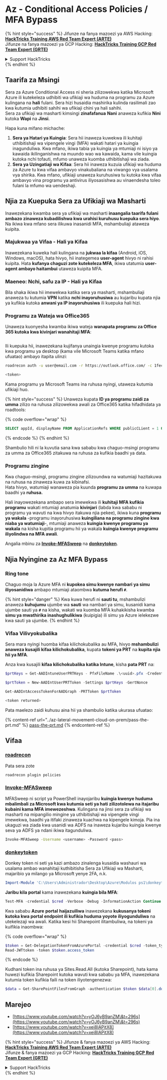 # Az - Conditional Access Policies / MFA Bypass

{% hint style="success" %}
Jifunze na fanya mazoezi ya AWS Hacking:<img src="/.gitbook/assets/image.png" alt="" data-size="line">[**HackTricks Training AWS Red Team Expert (ARTE)**](https://training.hacktricks.xyz/courses/arte)<img src="/.gitbook/assets/image.png" alt="" data-size="line">\
Jifunze na fanya mazoezi ya GCP Hacking: <img src="/.gitbook/assets/image (2).png" alt="" data-size="line">[**HackTricks Training GCP Red Team Expert (GRTE)**<img src="/.gitbook/assets/image (2).png" alt="" data-size="line">](https://training.hacktricks.xyz/courses/grte)

<details>

<summary>Support HackTricks</summary>

* Angalia [**mipango ya usajili**](https://github.com/sponsors/carlospolop)!
* **Jiunge na** 💬 [**kikundi cha Discord**](https://discord.gg/hRep4RUj7f) au [**kikundi cha telegram**](https://t.me/peass) au **tufuate** kwenye **Twitter** 🐦 [**@hacktricks\_live**](https://twitter.com/hacktricks\_live)**.**
* **Shiriki mbinu za udukuzi kwa kuwasilisha PRs kwa** [**HackTricks**](https://github.com/carlospolop/hacktricks) na [**HackTricks Cloud**](https://github.com/carlospolop/hacktricks-cloud) github repos.

</details>
{% endhint %}

## Taarifa za Msingi

Sera za Azure Conditional Access ni sheria zilizowekwa katika Microsoft Azure ili kutekeleza udhibiti wa ufikiaji wa huduma na programu za Azure kulingana na **hali** fulani. Sera hizi husaidia mashirika kulinda rasilimali zao kwa kutumia udhibiti sahihi wa ufikiaji chini ya hali sahihi.\
Sera za ufikiaji wa masharti kimsingi **zinafafanua** **Nani** anaweza kufikia **Nini** kutoka **Wapi** na **Jinsi**.

Hapa kuna mifano michache:

1. **Sera ya Hatari ya Kuingia**: Sera hii inaweza kuwekwa ili kuhitaji uthibitishaji wa vipengele vingi (MFA) wakati hatari ya kuingia inagunduliwa. Kwa mfano, ikiwa tabia ya kuingia ya mtumiaji ni isiyo ya kawaida ikilinganishwa na muundo wao wa kawaida, kama vile kuingia kutoka nchi tofauti, mfumo unaweza kuomba uthibitishaji wa ziada.
2. **Sera ya Uzingatiaji wa Kifaa**: Sera hii inaweza kuzuia ufikiaji wa huduma za Azure tu kwa vifaa ambavyo vinakubaliana na viwango vya usalama vya shirika. Kwa mfano, ufikiaji unaweza kuruhusiwa tu kutoka kwa vifaa ambavyo vina programu ya antivirus iliyosasishwa au vinaendesha toleo fulani la mfumo wa uendeshaji.

## Njia za Kuepuka Sera za Ufikiaji wa Masharti

Inawezekana kwamba sera ya ufikiaji wa masharti **inaangalia taarifa fulani ambazo zinaweza kubadilishwa kwa urahisi kuruhusu kuepuka sera hiyo**. Na ikiwa kwa mfano sera ilikuwa inasanidi MFA, mshambuliaji ataweza kuipita.

### Majukwaa ya Vifaa - Hali ya Kifaa

Inawezekana kuweka hali kulingana na **jukwaa la kifaa** (Android, iOS, Windows, macOS), hata hivyo, hii inategemea **user-agent** hivyo ni rahisi kuipita. Hata **kufanya chaguzi zote kutekeleza MFA**, ikiwa utatumia **user-agent ambayo haitambui** utaweza kuipita MFA.

### Maeneo: Nchi, safu za IP - Hali ya Kifaa

Bila shaka ikiwa hii imewekwa katika sera ya masharti, mshambuliaji anaweza tu kutumia **VPN** katika **nchi inayoruhusiwa** au kujaribu kupata njia ya kufikia kutoka **anwani ya IP inayoruhusiwa** ili kuepuka hali hizi.

### Programu za Wateja wa Office365

Unaweza kuonyesha kwamba ikiwa wateja **wanapata programu za Office 365 kutoka kwa kivinjari wanahitaji MFA**:

<figure><img src="../../../.gitbook/assets/image (318).png" alt=""><figcaption></figcaption></figure>

Ili kuepuka hii, inawezekana kujifanya unaingia kwenye programu kutoka kwa programu ya desktop (kama vile Microsoft Teams katika mfano ufuatao) ambayo itapita ulinzi:
```bash
roadrecon auth -u user@email.com -r https://outlook.office.com/ -c 1fec8e78-bce4-4aaf-ab1b-5451cc387264 --tokrns-stdout

<token>
```
Kama programu ya Microsoft Teams ina ruhusa nyingi, utaweza kutumia ufikiaji huo.

{% hint style="success" %}
Unaweza kupata **ID ya programu zaidi za umma** zilizo na ruhusa zilizowekwa awali za Office365 katika hifadhidata ya roadtools:

{% code overflow="wrap" %}
```sql
SELECT appId, displayName FROM ApplicationRefs WHERE publicCLient = 1 ORDER BY displayName ASC
```
{% endcode %}
{% endhint %}

Shambulio hili ni la kuvutia sana kwa sababu kwa chaguo-msingi programu za umma za Office365 zitakuwa na ruhusa za kufikia baadhi ya data.

### Programu zingine

Kwa chaguo-msingi, programu zingine zilizoundwa na watumiaji hazitakuwa na ruhusa na zinaweza kuwa za kibinafsi.\
Hata hivyo, watumiaji wanaweza pia kuunda **programu za umma** na kuwapa baadhi ya **ruhusa.**

Hali inayowezekana ambapo sera imewekwa ili **kuhitaji MFA kufikia programu** wakati mtumiaji anatumia **kivinjari** (labda kwa sababu ni programu ya wavuti na kwa hivyo itakuwa njia pekee), ikiwa kuna **programu ya wakala** -programu inayoruhusiwa **kuingiliana na programu zingine kwa niaba ya watumiaji**-, mtumiaji anaweza **kuingia kwenye programu ya wakala** na kisha kupitia programu hii ya wakala **kuingia kwenye programu iliyolindwa na MFA awali**.

Angalia mbinu za [**Invoke-MFASweep**](az-conditional-access-policies-mfa-bypass.md#invoke-mfasweep) na [**donkeytoken**](az-conditional-access-policies-mfa-bypass.md#donkeytoken).

## Njia Nyingine za Az MFA Bypass

### Ring tone

Chaguo moja la Azure MFA ni **kupokea simu kwenye nambari ya simu iliyosanidiwa** ambapo mtumiaji ataombwa **kutuma herufi `#`**.

{% hint style="danger" %}
Kwa kuwa herufi ni **sauti tu**, mshambulizi anaweza **kuhujumu** ujumbe wa **sauti** wa nambari ya simu, kusanidi kama ujumbe sauti ya **`#`** na kisha, wakati wa kuomba MFA kuhakikisha kwamba **simu ya mwathirika inashughulikiwa** (kuipigia) ili simu ya Azure ielekezwe kwa sauti ya ujumbe.
{% endhint %}

### Vifaa Vilivyokubalika

Sera mara nyingi huomba kifaa kilichokubalika au MFA, hivyo **mshambulizi anaweza kusajili kifaa kilichokubalika**, kupata **tokeni ya PRT** na **kupita njia hii ya MFA**.

Anza kwa kusajili **kifaa kilichokubalika katika Intune**, kisha **pata PRT** na:
```powershell
$prtKeys = Get-AADIntuneUserPRTKeys - PfxFileName .\<uuid>.pfx -Credentials $credentials

$prtToken = New-AADIntUserPRTToken -Settings $prtKeys -GertNonce

Get-AADIntAccessTokenForAADGraph -PRTToken $prtToken

<token returned>
```
Pata maelezo zaidi kuhusu aina hii ya shambulio katika ukurasa ufuatao:

{% content-ref url="../az-lateral-movement-cloud-on-prem/pass-the-prt.md" %}
[pass-the-prt.md](../az-lateral-movement-cloud-on-prem/pass-the-prt.md)
{% endcontent-ref %}

## Vifaa

### [roadrecon](https://github.com/dirkjanm/ROADtools)

Pata sera zote
```bash
roadrecon plugin policies
```
### [Invoke-MFASweep](https://github.com/dafthack/MFASweep)

MFASweep ni script ya PowerShell inayojaribu **kuingia kwenye huduma mbalimbali za Microsoft kwa kutumia seti ya hati zilizotolewa na itajaribu kubaini kama MFA imewezeshwa**. Kulingana na jinsi sera za ufikiaji wa masharti na mipangilio mingine ya uthibitishaji wa vipengele vingi imewekwa, baadhi ya itifaki zinaweza kuachwa na kipengele kimoja. Pia ina ukaguzi wa ziada kwa usanidi wa ADFS na inaweza kujaribu kuingia kwenye seva ya ADFS ya ndani ikiwa itagunduliwa.
```bash
Invoke-MFASweep -Username <username> -Password <pass>
```
### [donkeytoken](https://github.com/silverhack/donkeytoken)

Donkey token ni seti ya kazi ambazo zinalenga kusaidia washauri wa usalama ambao wanahitaji kuthibitisha Sera za Ufikiaji wa Masharti, majaribio ya milango ya Microsoft yenye 2FA, n.k.
```powershell
Import-Module 'C:\Users\Administrador\Desktop\Azure\Modulos ps1\donkeytoken' -Force
```
**Jaribu kila portal** kama inawezekana **kuingia bila MFA**:
```powershell
Test-MFA -credential $cred -Verbose -Debug -InformationAction Continue
```
Kwa sababu **Azure** **portal** **haijazuiliwa** inawezekana **kukusanya tokeni kutoka kwa portal endpoint ili kufikia huduma yoyote iliyogunduliwa** na utekelezaji wa awali. Katika kesi hii Sharepoint ilitambuliwa, na tokeni ya kuifikia inaombwa:

{% code overflow="wrap" %}
```powershell
$token = Get-DelegationTokenFromAzurePortal -credential $cred -token_type microsoft.graph -extension_type Microsoft_Intune
Read-JWTtoken -token $token.access_token
```
{% endcode %}

Kudhani token ina ruhusa ya Sites.Read.All (kutoka Sharepoint), hata kama huwezi kufikia Sharepoint kutoka wavuti kwa sababu ya MFA, inawezekana kutumia token kufikia faili na token iliyotengenezwa:
```powershell
$data = Get-SharePointFilesFromGraph -authentication $token $data[0].downloadUrl
```
## Marejeo

* [https://www.youtube.com/watch?v=yOJ6yB9anZM\&t=296s](https://www.youtube.com/watch?v=yOJ6yB9anZM\&t=296s)
* [https://www.youtube.com/watch?v=xei8lAPitX8](https://www.youtube.com/watch?v=xei8lAPitX8)

{% hint style="success" %}
Jifunze & fanya mazoezi ya AWS Hacking:<img src="/.gitbook/assets/image.png" alt="" data-size="line">[**HackTricks Training AWS Red Team Expert (ARTE)**](https://training.hacktricks.xyz/courses/arte)<img src="/.gitbook/assets/image.png" alt="" data-size="line">\
Jifunze & fanya mazoezi ya GCP Hacking: <img src="/.gitbook/assets/image (2).png" alt="" data-size="line">[**HackTricks Training GCP Red Team Expert (GRTE)**<img src="/.gitbook/assets/image (2).png" alt="" data-size="line">](https://training.hacktricks.xyz/courses/grte)

<details>

<summary>Support HackTricks</summary>

* Angalia [**mipango ya usajili**](https://github.com/sponsors/carlospolop)!
* **Jiunge na** 💬 [**kikundi cha Discord**](https://discord.gg/hRep4RUj7f) au [**kikundi cha telegram**](https://t.me/peass) au **tufuate** kwenye **Twitter** 🐦 [**@hacktricks\_live**](https://twitter.com/hacktricks\_live)**.**
* **Shiriki mbinu za udukuzi kwa kuwasilisha PRs kwenye** [**HackTricks**](https://github.com/carlospolop/hacktricks) na [**HackTricks Cloud**](https://github.com/carlospolop/hacktricks-cloud) github repos.

</details>
{% endhint %}
